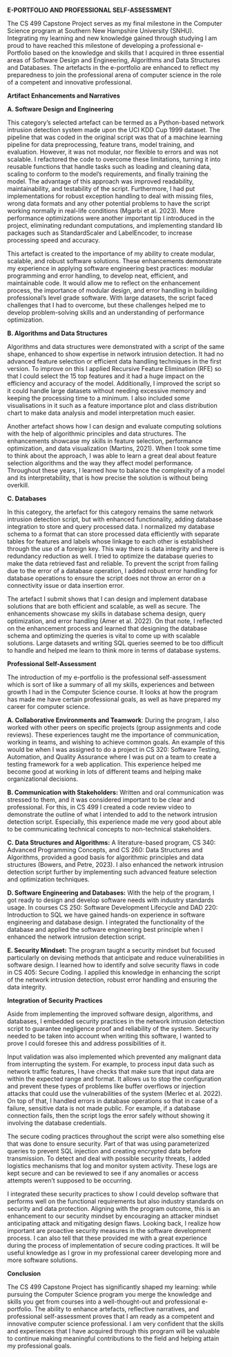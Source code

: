 **E-PORTFOLIO AND PROFESSIONAL SELF-ASSESSMENT**

The CS 499 Capstone Project serves as my final milestone in the Computer Science program at Southern New Hampshire University (SNHU). Integrating my learning and new knowledge gained through studying I am proud to have reached this milestone of developing a professional e-Portfolio based on the knowledge and skills that I acquired in three essential areas of Software Design and Engineering, Algorithms and Data Structures and Databases. The artefacts in the e-portfolio are enhanced to reflect my preparedness to join the professional arena of computer science in the role of a competent and innovative professional.

**Artifact Enhancements and Narratives**

**A. Software Design and Engineering**

This category’s selected artefact can be termed as a Python-based network intrusion detection system made upon the UCI KDD Cup 1999 dataset. The pipeline that was coded in the original script was that of a machine learning pipeline for data preprocessing, feature trans, model training, and evaluation. However, it was not modular, nor flexible to errors and was not scalable. I refactored the code to overcome these limitations, turning it into reusable functions that handle tasks such as loading and cleaning data, scaling to conform to the model’s requirements, and finally training the model. The advantage of this approach was improved readability, maintainability, and testability of the script. Furthermore, I had put implementations for robust exception handling to deal with missing files, wrong data formats and any other potential problems to have the script working normally in real-life conditions (Mgarbi et al. 2023). More performance optimizations were another important tip I introduced in the project, eliminating redundant computations, and implementing standard lib packages such as StandardScaler and LabelEncoder, to increase processing speed and accuracy.

This artefact is created to the importance of my ability to create modular, scalable, and robust software solutions. These enhancements demonstrate my experience in applying software engineering best practices: modular programming and error handling, to develop neat, efficient, and maintainable code. It would allow me to reflect on the enhancement process, the importance of modular design, and error handling in building professional’s level grade software. With large datasets, the script faced challenges that I had to overcome, but these challenges helped me to develop problem-solving skills and an understanding of performance optimization.

**B. Algorithms and Data Structures**

Algorithms and data structures were demonstrated with a script of the same shape, enhanced to show expertise in network intrusion detection. It had no advanced feature selection or efficient data handling techniques in the first version. To improve on this I applied Recursive Feature Elimination (RFE) so that I could select the 15 top features and it had a huge impact on the efficiency and accuracy of the model. Additionally, I improved the script so it could handle large datasets without needing excessive memory and keeping the processing time to a minimum. I also included some visualisations in it such as a feature importance plot and class distribution chart to make data analysis and model interpretation much easier.

Another artefact shows how I can design and evaluate computing solutions with the help of algorithmic principles and data structures. The enhancements showcase my skills in feature selection, performance optimization, and data visualization (Martins, 2021). When I took some time to think about the approach, I was able to learn a great deal about feature selection algorithms and the way they affect model performance. Throughout these years, I learned how to balance the complexity of a model and its interpretability, that is how precise the solution is without being overkill.

**C. Databases**

In this category, the artefact for this category remains the same network intrusion detection script, but with enhanced functionality, adding database integration to store and query processed data. I normalized my database schema to a format that can store processed data efficiently with separate tables for features and labels whose linkage to each other is established through the use of a foreign key. This way there is data integrity and there is redundancy reduction as well. I tried to optimize the database queries to make the data retrieved fast and reliable. To prevent the script from failing due to the error of a database operation, I added robust error handling for database operations to ensure the script does not throw an error on a connectivity issue or data insertion error.

The artefact I submit shows that I can design and implement database solutions that are both efficient and scalable, as well as secure. The enhancements showcase my skills in database schema design, query optimization, and error handling (Amer et al. 2022). On that note, I reflected on the enhancement process and learned that designing the database schema and optimizing the queries is vital to come up with scalable solutions. Large datasets and writing SQL queries seemed to be too difficult to handle and helped me learn to think more in terms of database systems.

**Professional Self-Assessment**

The introduction of my e-portfolio is the professional self-assessment which is sort of like a summary of all my skills, experiences and between growth I had in the Computer Science course. It looks at how the program has made me have certain professional goals, as well as have prepared my career for computer science.

**A. Collaborative Environments and Teamwork**: During the program, I also worked with other peers on specific projects (group assignments and code reviews). These experiences taught me the importance of communication, working in teams, and wishing to achieve common goals. An example of this would be when I was assigned to do a project in CS 320: Software Testing, Automation, and Quality Assurance where I was put on a team to create a testing framework for a web application. This experience helped me become good at working in lots of different teams and helping make organizational decisions.

**B. Communication with Stakeholders:** Written and oral communication was stressed to them, and it was considered important to be clear and professional. For this, in CS 499 I created a code review video to demonstrate the outline of what I intended to add to the network intrusion detection script. Especially, this experience made me very good about able to be communicating technical concepts to non-technical stakeholders.

**C. Data Structures and Algorithms:** A literature-based program, CS 340: Advanced Programming Concepts, and CS 260: Data Structures and Algorithms, provided a good basis for algorithmic principles and data structures (Bowers, and Petre, 2023). I also enhanced the network intrusion detection script further by implementing such advanced feature selection and optimization techniques.

**D. Software Engineering and Databases:** With the help of the program, I got ready to design and develop software needs with industry standards usage. In courses CS 250: Software Development Lifecycle and DAD 220: Introduction to SQL we have gained hands-on experience in software engineering and database design. I integrated the functionality of the database and applied the software engineering best principle when I enhanced the network intrusion detection script.

**E. Security Mindset:** The program taught a security mindset but focused particularly on devising methods that anticipate and reduce vulnerabilities in software design. I learned how to identify and solve security flaws in code in CS 405: Secure Coding. I applied this knowledge in enhancing the script of the network intrusion detection, robust error handling and ensuring the data integrity.

**Integration of Security Practices**

Aside from implementing the improved software design, algorithms, and databases, I embedded security practices in the network intrusion detection script to guarantee negligence proof and reliability of the system. Security needed to be taken into account when writing this software, I wanted to prove I could foresee this and address possibilities of it.

Input validation was also implemented which prevented any malignant data from interrupting the system. For example, to process input data such as network traffic features, I have checks that make sure that input data are within the expected range and format. It allows us to stop the configuration and prevent these types of problems like buffer overflows or injection attacks that could use the vulnerabilities of the system (Merlec et al. 2022). On top of that, I handled errors in database operations so that in case of a failure, sensitive data is not made public. For example, if a database connection fails, then the script logs the error safely without showing it involving the database credentials.

The secure coding practices throughout the script were also something else that was done to ensure security. Part of that was using parameterized queries to prevent SQL injection and creating encrypted data before transmission. To detect and deal with possible security threats, I added logistics mechanisms that log and monitor system activity. These logs are kept secure and can be reviewed to see if any anomalies or access attempts weren’t supposed to be occurring.

I integrated these security practices to show I could develop software that performs well on the functional requirements but also industry standards on security and data protection. Aligning with the program outcome, this is an enhancement to our security mindset by encouraging an attacker mindset anticipating attack and mitigating design flaws. Looking back, I realize how important are proactive security measures in the software development process. I can also tell that these provided me with a great experience during the process of implementation of secure coding practices. It will be useful knowledge as I grow in my professional career developing more and more software solutions.

**Conclusion**

The CS 499 Capstone Project has significantly shaped my learning: while pursuing the Computer Science program you merge the knowledge and skills you get from courses into a well-thought-out and professional e-portfolio. The ability to enhance artefacts, reflective narratives, and professional self-assessment proves that I am ready as a competent and innovative computer science professional. I am very confident that the skills and experiences that I have acquired through this program will be valuable to continue making meaningful contributions to the field and helping attain my professional goals.
